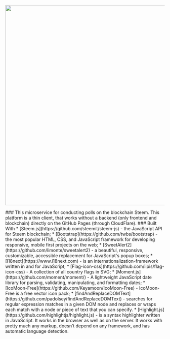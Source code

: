 <p align="center"><a href="https://steemitpolls.com/" target="_blank"><img src="https://steemitpolls.com/graphics/steemitpolls-color.svg" width="630" /></a></p>
### This microservice for conducting polls on the blockchain Steem. This platform is a thin client, that works without a backend (only frontend and blockchain) directly on the GitHub Pages (through CloudFlare).
### Built With
* [Steem.js](https://github.com/steemit/steem-js) - the JavaScript API for Steem blockchain;
* [Bootstrap](https://github.com/twbs/bootstrap) - the most popular HTML, CSS, and JavaScript framework for developing responsive, mobile first projects on the web;
* [SweetAlert2](https://github.com/limonte/sweetalert2) - a beautiful, responsive, customizable, accessible replacement for JavaScript's popup boxes;
* [I18next](https://www.i18next.com) -  is an internationalization-framework written in and for JavaScript;
* [Flag-icon-css](https://github.com/lipis/flag-icon-css) -  A collection of all country flags in SVG;
* [Moment.js](https://github.com/moment/moment/) - A lightweight JavaScript date library for parsing, validating, manipulating, and formatting dates;
* [IcoMoon-Free](https://github.com/Keyamoon/IcoMoon-Free) - IcoMoon-Free is a free vector icon pack;
* [findAndReplaceDOMText](https://github.com/padolsey/findAndReplaceDOMText) - searches for regular expression matches in a given DOM node and replaces or wraps each match with a node or piece of text that you can specify.
* [Highlight.js](https://github.com/highlightjs/highlight.js)  -  is a syntax highlighter written in JavaScript. It works in the browser as well as on the server. It works with pretty much any markup, doesn’t depend on any framework, and has automatic language detection.
